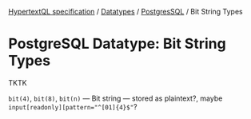 [HypertextQL specification](../../README.md) / [Datatypes](../README.md) / [PostgresSQL](README.md) / Bit String Types

# PostgreSQL Datatype: Bit String Types

TKTK

`bit(4)`, `bit(8)`, `bit(n)` — Bit string — stored as plaintext?, maybe `input[readonly][pattern="^[01]{4}$"`?
